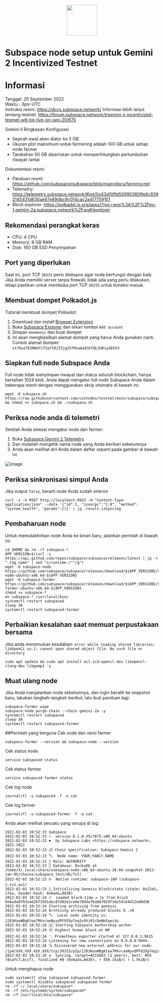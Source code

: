 <p align="center">
  <img height="100" height="auto" src="https://user-images.githubusercontent.com/50621007/171398816-7e0432f4-4d39-42ad-a72e-cd8dd008028f.png">
</p>

# Subspace node setup untuk Gemini 2 Incentivized Testnet

# Informasi
Tanggal: 20 September 2022 \
Waktu  : 3pm UTC \
Instruksi resmi: https://docs.subspace.network/ 
Informasi lebih lanjut tentang testnet: https://forum.subspace.network/t/gemini-ii-incentivized-testnet-will-be-live-on-sep-20/675

Gemini II Ringkasan Konfigurasi
- Sejarah awal akan diatur ke 5 GB
- Ukuran plot maksimum untuk farmering adalah 100 GB untuk setiap node farmer
- Tambahan 50 GB diperlukan untuk memperhitungkan pertumbuhan riwayat rantai

Dokumentasi resmi:
- Panduan resmi: https://github.com/subspace/subspace/blob/main/docs/farming.md
- Telemetry: https://telemetry.subspace.network/#list/0x43d10ffd50990380ffe6c9392145431d630ae67e89dbc9c014cac2a417759101
- Block explorer: https://polkadot.js.org/apps/?rpc=wss%3A%2F%2Feu-1.gemini-2a.subspace.network%2Fws#/explorer

## Rekomendasi perangkat keras
- CPU: 4 CPU
- Memory: 8 GB RAM
- Disk: 160 GB SSD Penyimpanan

## Port yang diperlukan
Saat ini, port TCP `30333` perlu diekspos agar node berfungsi dengan baik.
Jika Anda memiliki server tanpa firewall, tidak ada yang perlu dilakukan, tetapi pastikan untuk membuka port TCP `30333` untuk koneksi masuk.

## Membuat dompet Polkadot.js
Tutorial membuat dompet Polkadot:
1. Download dan install [Browser Extension](https://polkadot.js.org/extension/)
2. Buka [Subspace Explorer](https://polkadot.js.org/apps/?rpc=wss%3A%2F%2Feu-1.gemini-2a.subspace.network%2Fws#/accounts) dan tekan tombol `Add account`
3. Simpan `mnemonic` dan buat dompet
4. Ini akan menghasilkan alamat dompet yang harus Anda gunakan nanti. Contoh alamat dompet: `st7QseTESMmUYcT5aftRJZ3jg357MsaAa93CFQL5UKsyGEk53`

## Siapkan full node Subspace Anda
Full node tidak menyimpan riwayat dan status seluruh blockchain, hanya bertahan 1024 blok. Anda dapat mengatur full node Subspace Anda dalam beberapa menit dengan menggunakan skrip otomatis di bawah ini:
```
wget -O subspace.sh https://raw.githubusercontent.com/catnodes/testnet/main/subspace/subspace.sh && chmod +x subspace.sh && ./subspace.sh
```

## Periksa node anda di telemetri
Setelah Anda selesai mengatur node dan farmer:
1. Buka [Subspace Gemini 2 Telemetry](https://telemetry.subspace.network/#list/0x43d10ffd50990380ffe6c9392145431d630ae67e89dbc9c014cac2a417759101)
2. Dan mulailah mengetik nama node yang Anda berikan sebelumnya
3. Anda akan melihat diri Anda dalam daftar seperti pada gambar di bawah ini

![image](https://www.dropbox.com/s/w3jtcdqcwevkd9f/CleanShot%202022-09-14%20at%2019.19.40%402x.jpg)

## Periksa sinkronisasi simpul Anda
Jika output `false`, berarti node Anda sudah sinkron
```
curl -s -X POST http://localhost:9933 -H "Content-Type: application/json" --data '{"id":1, "jsonrpc":"2.0", "method": "system_health", "params":[]}' | jq .result.isSyncing
```

## Pembaharuan node
Untuk memutakhirkan node Anda ke binari baru, jalankan perintah di bawah ini:
```
cd $HOME && rm -rf subspace-*
APP_VERSION=$(curl -s https://api.github.com/repos/subspace/subspace/releases/latest | jq -r ".tag_name" | sed "s/runtime-/""/g")
wget -O subspace-node https://github.com/subspace/subspace/releases/download/${APP_VERSION}/subspace-node-ubuntu-x86_64-${APP_VERSION}
wget -O subspace-farmer https://github.com/subspace/subspace/releases/download/${APP_VERSION}/subspace-farmer-ubuntu-x86_64-${APP_VERSION}
chmod +x subspace-*
mv subspace-* /usr/local/bin/
systemctl restart subspaced
sleep 30
systemctl restart subspaced-farmer
```

## Perbaikian kesalahan saat memuat perpustakaan bersama
Jika anda menemukan kesalahan: `error while loading shared libraries: libOpenCL.so.1: cannot open shared object file: No such file or directory`
```
sudo apt update && sudo apt install ocl-icd-opencl-dev libopencl-clang-dev libgomp1 -y
```

## Muat ulang node
Jika Anda menjalankan node sebelumnya, dan ingin beralih ke snapshot baru, lakukan langkah-langkah berikut, lalu ikuti panduan lagi:
```
subspace-farmer wipe
subspace-node purge-chain --chain gemini-2a -y
systemctl restart subspaced
sleep 30
systemctl restart subspaced-farmer
```

##Perintah yang berguna
Cek node dan versi farmer
```
subspace-farmer --version && subspace-node --version
```

Cek status node
```
service subspaced status
```

Cek status farmer
```
service subspaced-farmer status
```

Cek log node
```
journalctl -u subspaced -f -o cat
```

Cek log farmer
```
journalctl -u subspaced-farmer -f -o cat
```

Anda akan melihat sesuatu yang serupa di log:
```
2022-02-03 10:52:23 Subspace
2022-02-03 10:52:23 ✌️  version 0.1.0-35cf6f5-x86_64-ubuntu
2022-02-03 10:52:23 ❤️  by Subspace Labs <https://subspace.network>, 2021-2022
2022-02-03 10:52:23 📋 Chain specification: Subspace Gemini 2
2022-02-03 10:52:23 🏷  Node name: YOUR_FANCY_NAME
2022-02-03 10:52:23 👤 Role: AUTHORITY
2022-02-03 10:52:23 💾 Database: RocksDb at /home/X/.local/share/subspace-node-x86_64-ubuntu-20.04-snapshot-2022-jan-05/chains/subspace_test/db/full
2022-02-03 10:52:23 ⛓  Native runtime: subspace-100 (subspace-1.tx1.au1)
2022-02-03 10:52:23 🔨 Initializing Genesis block/state (state: 0x22a5…17ea, header-hash: 0x6ada…0d38)
2022-02-03 10:52:24 ⏱  Loaded block-time = 1s from block 0x6ada0792ea62bf3501abc87d92e1ce0e78ddefba66f02973de54144d12ed0d38
2022-02-03 10:52:24 Starting archiving from genesis
2022-02-03 10:52:24 Archiving already produced blocks 0..=0
2022-02-03 10:52:24 🏷  Local node identity is: 12D3KooWBgKtea7MVvraeNyxdPF935pToq1x9VjR1rDeNH1qecXu
2022-02-03 10:52:24 🧑‍🌾 Starting Subspace Authorship worker
2022-02-03 10:52:24 📦 Highest known block at #0
2022-02-03 10:52:24 〽️ Prometheus exporter started at 127.0.0.1:9615
2022-02-03 10:52:24 Listening for new connections on 0.0.0.0:9944.
2022-02-03 10:52:26 🔍 Discovered new external address for our node: /ip4/XXX.XXX.XXX.XXX/tcp/30333/p2p/12D3KooWBgKtea7MVvraeNyxdPF935pToq1x9VjR1rDeNH1qecXu
2022-02-03 10:52:29 ⚙️  Syncing, target=#215883 (2 peers), best: #55 (0xafc7…bccf), finalized #0 (0x6ada…0d38), ⬇ 850.1kiB/s ⬆ 1.5kiB/s
```

Untuk menghapus node
```
sudo systemctl stop subspaced subspaced-farmer
sudo systemctl disable subspaced subspaced-farmer
rm -rf ~/.local/share/subspace*
rm -rf /etc/systemd/system/subspaced*
rm -rf /usr/local/bin/subspace*
```
